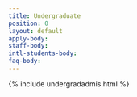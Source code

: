 ```yaml
---
title: Undergraduate
position: 0
layout: default
apply-body:
staff-body:
intl-students-body:
faq-body:
---
```

{% include undergradadmis.html %}
